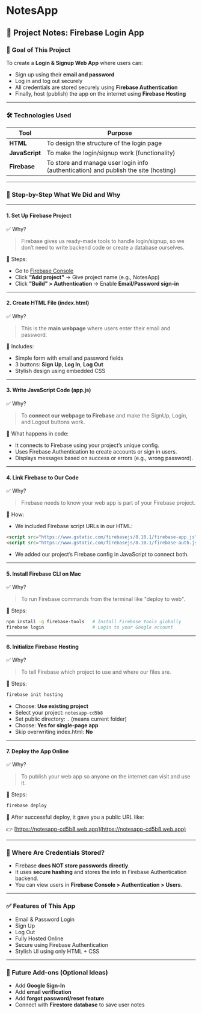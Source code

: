 # NotesApp



## 📘 Project Notes: Firebase Login App

### 🧠 **Goal of This Project**
To create a **Login & Signup Web App** where users can:
- Sign up using their **email and password**
- Log in and log out securely
- All credentials are stored securely using **Firebase Authentication**
- Finally, host (publish) the app on the internet using **Firebase Hosting**

---

### 🛠️ **Technologies Used**
| Tool | Purpose |
|------|---------|
| **HTML** | To design the structure of the login page |
| **JavaScript** | To make the login/signup work (functionality) |
| **Firebase** | To store and manage user login info (authentication) and publish the site (hosting) |

---

### 🔧 Step-by-Step What We Did and Why

---

#### 1. **Set Up Firebase Project**

✅ Why?
> Firebase gives us ready-made tools to handle login/signup, so we don’t need to write backend code or create a database ourselves.

📝 Steps:
- Go to [Firebase Console](https://console.firebase.google.com/)
- Click **"Add project"** → Give project name (e.g., NotesApp)
- Click **"Build" > Authentication** → Enable **Email/Password sign-in**

---

#### 2. **Create HTML File (index.html)**

✅ Why?
> This is the **main webpage** where users enter their email and password.

📝 Includes:
- Simple form with email and password fields
- 3 buttons: **Sign Up**, **Log In**, **Log Out**
- Stylish design using embedded CSS

---

#### 3. **Write JavaScript Code (app.js)**

✅ Why?
> To **connect our webpage to Firebase** and make the SignUp, Login, and Logout buttons work.

📝 What happens in code:
- It connects to Firebase using your project’s unique config.
- Uses Firebase Authentication to create accounts or sign in users.
- Displays messages based on success or errors (e.g., wrong password).

---

#### 4. **Link Firebase to Our Code**

✅ Why?
> Firebase needs to know your web app is part of your Firebase project.

📝 How:
- We included Firebase script URLs in our HTML:
```html
<script src="https://www.gstatic.com/firebasejs/8.10.1/firebase-app.js"></script>
<script src="https://www.gstatic.com/firebasejs/8.10.1/firebase-auth.js"></script>
```
- We added our project’s Firebase config in JavaScript to connect both.

---

#### 5. **Install Firebase CLI on Mac**

✅ Why?
> To run Firebase commands from the terminal like "deploy to web".

📝 Steps:
```bash
npm install -g firebase-tools   # Install Firebase tools globally
firebase login                  # Login to your Google account
```

---

#### 6. **Initialize Firebase Hosting**

✅ Why?
> To tell Firebase which project to use and where our files are.

📝 Steps:
```bash
firebase init hosting
```
- Choose: **Use existing project**
- Select your project: `notesapp-cd5b8`
- Set public directory: `.` (means current folder)
- Choose: **Yes for single-page app**
- Skip overwriting index.html: **No**

---

#### 7. **Deploy the App Online**

✅ Why?
> To publish your web app so anyone on the internet can visit and use it.

📝 Steps:
```bash
firebase deploy
```

🎉 After successful deploy, it gave you a public URL like:

👉 [https://notesapp-cd5b8.web.app](https://notesapp-cd5b8.web.app)

---

### 🔐 Where Are Credentials Stored?

- Firebase **does NOT store passwords directly**.
- It uses **secure hashing** and stores the info in Firebase Authentication backend.
- You can view users in **Firebase Console > Authentication > Users**.

---

### ✅ Features of This App

- Email & Password Login
- Sign Up
- Log Out
- Fully Hosted Online
- Secure using Firebase Authentication
- Stylish UI using only HTML + CSS

---

### 🌱 Future Add-ons (Optional Ideas)

- Add **Google Sign-In**
- Add **email verification**
- Add **forgot password/reset feature**
- Connect with **Firestore database** to save user notes
